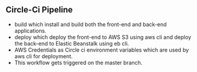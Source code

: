 ## Circle-Ci Pipeline

* build which install and build both the front-end and back-end applications.
* deploy which deploy the front-end to AWS S3 using aws cli and deploy the back-end to Elastic Beanstalk using eb cli.
* AWS Credentials as Circle ci environment variables which are used by aws cli for deployment.
* This workflow gets triggered on the master branch.